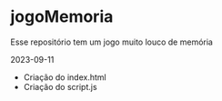 # jogoMemoria
Esse repositório tem um jogo muito louco de memória




2023-09-11
- Criação do index.html
- Criação do script.js


